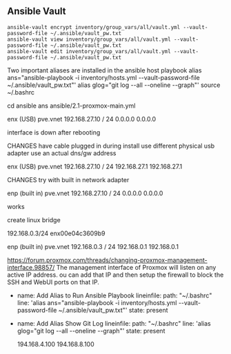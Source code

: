 ## Ansible Vault
```
ansible-vault encrypt inventory/group_vars/all/vault.yml --vault-password-file ~/.ansible/vault_pw.txt
ansible-vault view inventory/group_vars/all/vault.yml --vault-password-file ~/.ansible/vault_pw.txt
ansible-vault edit inventory/group_vars/all/vault.yml --vault-password-file ~/.ansible/vault_pw.txt
```


Two important aliases are installed in the ansible host playbook
alias ans="ansible-playbook -i inventory/hosts.yml --vault-password-file ~/.ansible/vault_pw.txt"'
alias glog="git log --all --oneline --graph"'
source ~/.bashrc

cd ansible
ans ansible/2.1-proxmox-main.yml 





















enx (USB)
pve.vnet
192.168.27.10 / 24
0.0.0.0
0.0.0.0

interface is down after rebooting

CHANGES
have cable plugged in during install
use different physical usb adapter
use an actual dns/gw address

enx (USB)
pve.vnet
192.168.27.10 / 24
192.168.27.1
192.168.27.1

CHANGES
try with built in network adapter

enp (built in)
pve.vnet
192.168.27.10 / 24
0.0.0.0
0.0.0.0


works


create linux bridge


192.168.0.3/24
enx00e04c3609b9




enp (built in)
pve.vnet
192.168.0.3 / 24
192.168.0.1
192.168.0.1



https://forum.proxmox.com/threads/changing-proxmox-management-interface.98857/
The management interface of Proxmox will listen on any active IP address.
ou can add that IP and then setup the firewall to block the SSH and WebUI ports on that IP.



- name: Add Alias to Run Ansible Playbook
  lineinfile:
    path: "~/.bashrc"
    line: 'alias ans="ansible-playbook -i inventory/hosts.yml --vault-password-file ~/.ansible/vault_pw.txt"'
    state: present

- name: Add Alias Show Git Log
  lineinfile:
    path: "~/.bashrc"
    line: 'alias glog="git log --all --oneline --graph"'
    state: present


  194.168.4.100
  194.168.8.100
